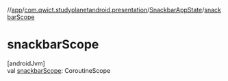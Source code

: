 //[app](../../../index.md)/[com.qwict.studyplanetandroid.presentation](../index.md)/[SnackbarAppState](index.md)/[snackbarScope](snackbar-scope.md)

# snackbarScope

[androidJvm]\
val [snackbarScope](snackbar-scope.md): CoroutineScope
